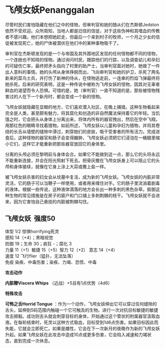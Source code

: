 # 飞颅女妖Penanggalan 

尽管村民们害怕隐藏在他们之中的怪物，但审判官和她的随从们在杰斯顿Jedston依然不受欢迎。众所周知，当地人都是旧信的信徒，对于这些伪神和其嗜血的传教者不感兴趣。他们本想把她赶走，但最后一个来到村子的牧师，一个月之少女的信徒被发现死亡，她的尸体被潜伏在他们中的某种事物吸干了。  

审判官在杰斯顿发现的是一个与帝国及其外围地区发现的任何怪物都不同的怪物，一个连她也不知晓的怪物。通过询问村民，跟踪他们的行踪，以及调查幼儿和孕妇的可疑伤亡率，最终把矛头指向了村里的助产士，当审判官面对她时，她做了一件出人意料的事情。她的头颅从身体挣脱而出，飞向审判官和她的护卫，杀死了两名新来的菜鸟士兵，并打伤了新神的侍从，在怪物逃走前，一连串的烈焰飞弹最终将她杀死。后来的研究表明，这是一种传说中被称为飞颅女妖的怪物，因其对无辜者鲜血的渴望而令人恐惧。可惜的是，她（审判官）一直不知道的是，那些被怪物残害过的人在下一个新月时，都会变成一个新的怪物。  

飞颅女妖就隐藏在显眼的地方，它们喜欢潜入社区，在晚上捕猎。这种生物看起来完全是人类，甚至颇有魅力，将其腐化和创造的非自然魔法保持着它的年轻。当饥饿之时，它会把头从身体上分离出来，将体内所有的器官拽出，然后在空中飞翔，用那红色的眼睛寻找着猎物。如前所述，飞颅女妖以儿童和孕妇为猎物，并将其卷绕的长舌从墙壁的缝隙中滑过，刺穿她们的皮肤，吸干受害者的所有活力。完成进食后，这种怪物的器官和肠子会变得臃肿，飞颅女妖必须把它们浸泡在一桶醋里缩小它们，这样它才能重新把那些器官放回它的身体里。  

分离的头颅必须在黎明前与身体会合。如果它不能做到这一点，那么它的头将永远不能重新连接，并会在阳光照射下死去。把骨灰撒在飞颅女妖身上可以阻止它的头颅和身体接续，就像在它身上涂上大蒜或撒上盐一样。

被飞颅女妖杀害的妇女会从坟墓中复活，成为新的飞颅女妖。飞颅女妖的内脏非常灵活，它的肠子可以当鞭子一样使用，或者用来缠住对手。它的肠子里流淌着剧毒的液体。根据一些传说，这种液体滴落的地方会长出一种多刺的黑色杂草。抵御这种生物的常见措施是在房子的窗户和门口铺上多刺荆棘的枝干。飞颅女妖就不会进来，因为它害怕自己悬挂的内脏被荆棘勾住。

## 飞颅女妖  强度50 

体型 1/2 惊惧horrifying死灵  
感知 14（+4）；黑暗视觉  
防御 19；生命 30；疯狂 -；腐化 3  
力量 11（+1）敏捷 15（+5）智力 12（+2） 意志 14（+4）  
速度 12 飞行flier（猛扑，无法坠落）  
免疫 染疾、中毒伤害；染疾、力竭、恐慌、中毒  

**攻击动作**  

**内脏鞭Viscera Whips** （近战）+5且有1点优势（4d6）  

**特殊攻击**  

**可怖之舌Horrid Tongue**
：作为一个动作，飞颅女妖伸出它可以穿过任何缝隙的舌头，延伸到5码范围内触碰一个它可触及的生物。进行一次对抗目标敏捷的敏捷攻击掷骰。成功则舌头就会刺穿目标的身体，开始通过这个管状的附属器官汲取血液。在每轮结束时，死灵以这种方式吸血，目标受到1d6点伤害。如果目标因此而失能，它就会立即死亡。如果是雌性，它会在下一次新月的夜晚作为新的飞颅女妖升起。如果飞颅女妖在此攻击中造成10点或更多伤害，它会陷入减速和力竭状态，直到完成一次休息。
